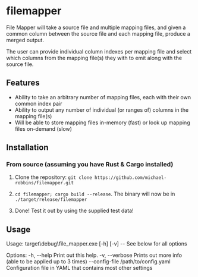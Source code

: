 # filemapper

File Mapper will take a source file and multiple mapping files, and given a common column between the source file and each mapping file, produce a merged output.

The user can provide individual column indexes per mapping file and select which columns from the mapping file(s) they with to emit along with the source file.

## Features
* Ability to take an arbitrary number of mapping files, each with their own common index pair
* Ability to output any number of individual (or ranges of) columns in the mapping file(s)
* Will be able to store mapping files in-memory (fast) or look up mapping files on-demand (slow)

## Installation
### From source (assuming you have Rust & Cargo installed)
1. Clone the repository: ```git clone https://github.com/michael-robbins/filemapper.git```

2. ```cd filemapper; cargo build --release```. The binary will now be in ```./target/release/filemapper```

3. Done! Test it out by using the supplied test data!

## Usage
  Usage: target\debug\file_mapper.exe [-h] [-v] -- See below for all options

  Options:
      -h, --help          Print out this help.
      -v, --verbose       Prints out more info (able to be applied up to 3
                          times)
          --config-file /path/to/config.yaml
                          Configuration file in YAML that contains most other
                          settings
